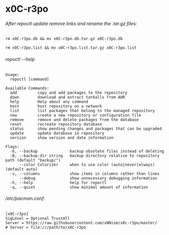 # x0C-r3po

###### After repoctl update remove links and rename the .tar.gz files:  

`
rm x0C-r3po.db && mv x0C-r3po.db.tar.gz x0C-r3po.db  
`  

`
rm x0C-r3po.list && mv x0C-r3po.list.tar.gz x0C-r3po.list  
`

###### repoctl --help
```
Usage:
  repoctl [command]

Available Commands:
  add         copy and add packages to the repository
  down        download and extract tarballs from AUR
  help        Help about any command
  host        host repository on a network
  list        list packages that belong to the managed repository
  new         create a new repository or configuration file
  remove      remove and delete packages from the database
  reset       recreate repository database
  status      show pending changes and packages that can be upgraded
  update      update database in repository
  version     show version and date information

Flags:
  -b, --backup              backup obsolete files instead of deleting
  -B, --backup-dir string   backup directory relative to repository path (default "backup/")
      --color Colorizer     when to use color (auto|never|always) (default auto)
  -s, --columns             show items in columns rather than lines
      --debug               show unnecessary debugging information
  -h, --help                help for repoctl
  -q, --quiet               show minimal amount of information

```
###### /etc/pacman.conf:
```
[x0C-r3po]
SigLevel = Optional TrustAll
Server = https://raw.githubusercontent.com/xNNism/x0c-r3po/master/  
# Server = file:///path/to/x0C-r3po  
```
